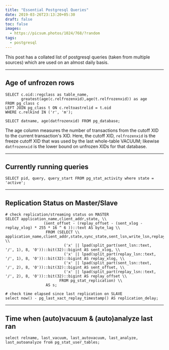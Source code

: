 ```yaml
---
title: "Essential Postgresql Queries"
date: 2019-03-26T23:13:20+05:30
draft: false
toc: false
images:
  - https://picsum.photos/1024/768/?random
tags: 
  - postgresql
---
```


This post has a collated list of postgresql queries (taken from multiple sources) which are used on an almost daily basis.

***

## Age of unfrozen rows

``` psql
SELECT c.oid::regclass as table_name,
       greatest(age(c.relfrozenxid),age(t.relfrozenxid)) as age
FROM pg_class c
LEFT JOIN pg_class t ON c.reltoastrelid = t.oid
WHERE c.relkind IN ('r', 'm');
```

``` psql
SELECT datname, age(datfrozenxid) FROM pg_database;
```

The age column measures the number of transactions from the cutoff XID to the current transaction's XID. Here, the cutoff XID, `relfrozenxid` is the freeze cutoff XID that was used by the last whole-table VACUUM; likewise `datfrozenxid` is the lower bound on unfrozen XIDs for that database.

***

## Currently running queries

``` psql
SELECT pid, query, query_start FROM pg_stat_activity where state = 'active';
```

***

## Replication Status on Master/Slave

``` psql
# check replication/streaming status on MASTER
SELECT application_name,client_addr,state, \\
                 (sent_offset - (replay_offset - (sent_xlog - replay_xlog) * 255 * 16 ^ 6 ))::text AS byte_lag \\
                  FROM (SELECT \\
application_name,client_addr,state,sync_state,sent_lsn,write_lsn,replay_lsn, \\
                          ('x' || lpad(split_part(sent_lsn::text,   '/', 1), 8, '0'))::bit(32)::bigint AS sent_xlog, \\
                          ('x' || lpad(split_part(replay_lsn::text, '/', 1), 8, '0'))::bit(32)::bigint AS replay_xlog, \\
                          ('x' || lpad(split_part(sent_lsn::text,   '/', 2), 8, '0'))::bit(32)::bigint AS sent_offset, \\
                          ('x' || lpad(split_part(replay_lsn::text, '/', 2), 8, '0'))::bit(32)::bigint AS replay_offset \\
                        FROM pg_stat_replication) \\
                  AS s;

# check time elapsed since last replication on SLAVE
select now() - pg_last_xact_replay_timestamp() AS replication_delay;
```

***

## Time when (auto)vacuum & (auto)analyze last ran

``` psql
select relname, last_vacuum, last_autovacuum, last_analyze, last_autoanalyze from pg_stat_user_tables;
```